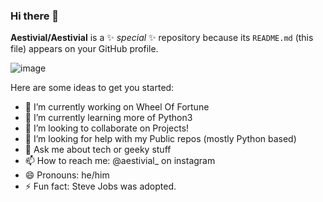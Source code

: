 ### Hi there 👋


**Aestivial/Aestivial** is a ✨ _special_ ✨ repository because its `README.md` (this file) appears on your GitHub profile.

![image](https://user-images.githubusercontent.com/69592060/199204765-c51ec9ed-d82d-4fd2-a923-80db86fd2366.png)

Here are some ideas to get you started:

- 🔭 I’m currently working on Wheel Of Fortune
- 🌱 I’m currently learning more of Python3
- 👯 I’m looking to collaborate on Projects!
- 🤔 I’m looking for help with my Public repos (mostly Python based)
- 💬 Ask me about tech or geeky stuff
- 📫 How to reach me: @aestivial_ on instagram
- 😄 Pronouns: he/him
- ⚡ Fun fact: Steve Jobs was adopted.

